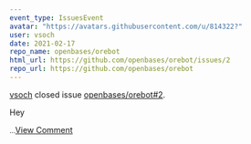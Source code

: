 ```yaml
---
event_type: IssuesEvent
avatar: "https://avatars.githubusercontent.com/u/814322?"
user: vsoch
date: 2021-02-17
repo_name: openbases/orebot
html_url: https://github.com/openbases/orebot/issues/2
repo_url: https://github.com/openbases/orebot
---
```


<a href='https://github.com/vsoch' target='_blank'>vsoch</a> closed issue <a href='https://github.com/openbases/orebot/issues/2' target='_blank'>openbases/orebot#2</a>.

<p>Hey</p><small>...</small><a href='https://github.com/openbases/orebot/issues/2' target='_blank'>View Comment</a>